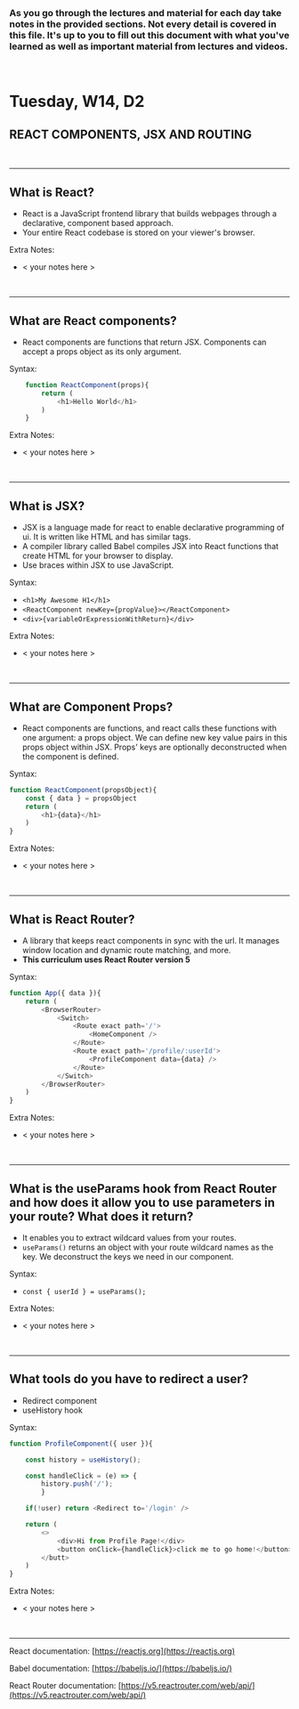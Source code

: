 
<br>

### As you go through the lectures and material for each day take notes in the provided sections. Not every detail is covered in this file. It's up to you to fill out this document with what you've learned as well as important material from lectures and videos.

<br>

# Tuesday, W14, D2

## REACT COMPONENTS, JSX AND ROUTING

<br>
<hr>

## What is React?

- React is a JavaScript frontend library that builds webpages through a declarative, component based approach.
- Your entire React codebase is stored on your viewer's browser.

Extra Notes:

- < your notes here >

<br>
<hr>

## What are React components?

- React components are functions that return JSX. Components can accept a props object as its only argument.

Syntax:

```js
    function ReactComponent(props){
        return (
            <h1>Hello World</h1>
        )
    }
```

Extra Notes:

- < your notes here >

<br>
<hr>

## What is JSX?

- JSX is a language made for react to enable declarative programming of ui. It is written like HTML and has similar tags.
- A compiler library called Babel compiles JSX into React functions that create HTML for your browser to display.
- Use braces within JSX to use JavaScript.

Syntax:

- `<h1>My Awesome H1</h1>`
- `<ReactComponent newKey={propValue}></ReactComponent>`
- `<div>{variableOrExpressionWithReturn}</div>`

Extra Notes:

- < your notes here >

<br>
<hr>

## What are Component Props?

- React components are functions, and react calls these functions with one argument: a props object. We can define new key value pairs in this props object within JSX.  Props' keys are optionally deconstructed when the component is defined.

Syntax:

```js
function ReactComponent(propsObject){
    const { data } = propsObject
    return (
        <h1>{data}</h1>
    )
}
```

Extra Notes:

- < your notes here >

<br>
<hr>

## What is React Router?

- A library that keeps react components in sync with the url. It manages window location and dynamic route matching, and more.
- **This curriculum uses React Router version 5**

Syntax:

```js
function App({ data }){
    return (
        <BrowserRouter>
            <Switch>
                <Route exact path='/'>
                    <HomeComponent />
                </Route>
                <Route exact path='/profile/:userId'>
                    <ProfileComponent data={data} />
                </Route>
            </Switch>
        </BrowserRouter>
    )
}
```

Extra Notes:

- < your notes here >

<br>
<hr>

## What is the useParams hook from React Router and how does it allow you to use parameters in your route? What does it return?

- It enables you to extract wildcard values from your routes.
- `useParams()` returns an object with your route wildcard names as the key. We deconstruct the keys we need in our component.

Syntax:

- `const { userId } = useParams();`

Extra Notes:

- < your notes here >

<br>
<hr>

## What tools do you have to redirect a user?

- Redirect component
- useHistory hook

Syntax:

```js
function ProfileComponent({ user }){

    const history = useHistory();

    const handleClick = (e) => {
        history.push('/');
        }

    if(!user) return <Redirect to='/login' />

    return (
        <>
            <div>Hi from Profile Page!</div>
            <button onClick={handleClick}>click me to go home!</button>
        </butt>
    )
}
```

Extra Notes:

- < your notes here >

<br>
<hr>

React documentation: [https://reactjs.org](https://reactjs.org)

Babel documentation: [https://babeljs.io/](https://babeljs.io/)

React Router documentation: [https://v5.reactrouter.com/web/api/](https://v5.reactrouter.com/web/api/)
